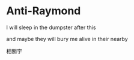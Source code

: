 # Anti-Raymond

I will sleep in the dumpster after this

and maybe they will bury me alive in their nearby 

相關宇
